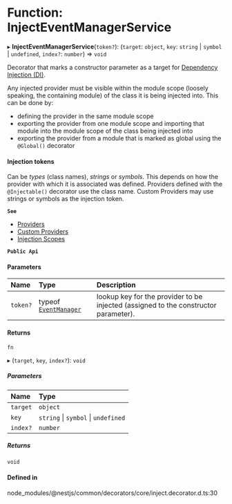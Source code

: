 # Function: InjectEventManagerService

▸ **InjectEventManagerService**(`token?`): (`target`: `object`, `key`: `string` \| `symbol` \| `undefined`, `index?`: `number`) => `void`

Decorator that marks a constructor parameter as a target for
[Dependency Injection (DI)](https://docs.nestjs.com/providers#dependency-injection).

Any injected provider must be visible within the module scope (loosely
speaking, the containing module) of the class it is being injected into. This
can be done by:

- defining the provider in the same module scope
- exporting the provider from one module scope and importing that module into the
  module scope of the class being injected into
- exporting the provider from a module that is marked as global using the
  `@Global()` decorator

#### Injection tokens
Can be *types* (class names), *strings* or *symbols*. This depends on how the
provider with which it is associated was defined. Providers defined with the
`@Injectable()` decorator use the class name. Custom Providers may use strings
or symbols as the injection token.

**`See`**

 - [Providers](https://docs.nestjs.com/providers)
 - [Custom Providers](https://docs.nestjs.com/fundamentals/custom-providers)
 - [Injection Scopes](https://docs.nestjs.com/fundamentals/injection-scopes)

**`Public Api`**

#### Parameters

| Name | Type | Description |
| :------ | :------ | :------ |
| `token?` | typeof [`EventManager`](../classes/EventManager.md) | lookup key for the provider to be injected (assigned to the constructor parameter). |

#### Returns

`fn`

▸ (`target`, `key`, `index?`): `void`

##### Parameters

| Name | Type |
| :------ | :------ |
| `target` | `object` |
| `key` | `string` \| `symbol` \| `undefined` |
| `index?` | `number` |

##### Returns

`void`

#### Defined in

node_modules/@nestjs/common/decorators/core/inject.decorator.d.ts:30
